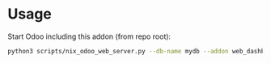 # Usage

Start Odoo including this addon (from repo root):

```bash
python3 scripts/nix_odoo_web_server.py --db-name mydb --addon web_dashboard_tile
```
